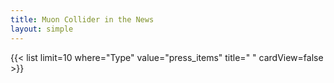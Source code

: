 ```yaml
---
title: Muon Collider in the News
layout: simple
---
```


<!--## Muon Collider in the News-->

{{< list limit=10 where="Type" value="press_items" title=" " cardView=false >}}